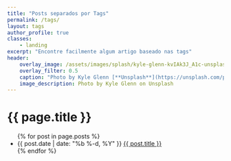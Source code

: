 ```yaml
---
title: "Posts separados por Tags"
permalink: /tags/
layout: tags
author_profile: true
classes:
    - landing
excerpt: "Encontre facilmente algum artigo baseado nas tags"
header:
    overlay_image: /assets/images/splash/kyle-glenn-kvIAk3J_A1c-unsplash.jpg
    overlay_filter: 0.5
    caption: "Photo by Kyle Glenn [**Unsplash**](https://unsplash.com/photos/kvIAk3J_A1c)"
    image_description: Photo by Kyle Glenn on Unsplash
---
```

<h1>{{ page.title }}</h1>
<ul class="posts">
  {% for post in page.posts %}
    <li>
      <span class="post-date">{{ post.date | date: "%b %-d, %Y" }}</span>
      <a class="post-link" href="{{ post.url | relative_url }}">{{ post.title }}</a>
    </li>
  {% endfor %}
</ul>
